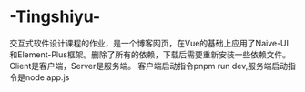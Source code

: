 # -Tingshiyu-
交互式软件设计课程的作业，是一个博客网页，在Vue的基础上应用了Naive-UI和Element-Plus框架。删除了所有的依赖，下载后需要重新安装一些依赖文件。Client是客户端，Server是服务端。
客户端启动指令pnpm run dev,服务端启动指令是node app.js

